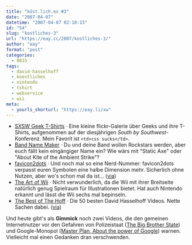 ```yaml
---
title: "köst.lich.es #3"
date: "2007-04-07"
datetime: "2007-04-07 02:10:15"
id: "54"
slug: "kostliches-3"
url: "https://eay.cc/2007/kostliches-3/"
author: "eay"
format: "post"
categories:
  - 0815
tags:
  - david-hasselhoff
  - koestliches
  - nintendo
  - tshirt
  - webservice
  - wii
meta:
  - yourls_shorturl: "https://eay.li/xw"
---
```


- [SXSW Geek T-Shirts](http://www.flickr.com/photos/smithmag/sets/72157600002403395/) · Eine kleine flickr-Galerie über Geeks und ihre T-Shirts, aufgenommen auf der diesjährigen _South by Southwest_\-Konferenz. Mein Favorit ist `<td>css sucks</td>`.
- [Band Name Maker](http://www.bandnamemaker.com/generator/) · Du und deine Band wollen Rockstars werden, aber euch fällt kein eingängiger Name ein? Wie wärs mit "Static Axe" oder "About Kite of the Ambient Strike"?
- [favicon2dots](http://favicon2dots.com/) · Und noch mal so eine Nerd-Nummer: favicon2dots verpasst euren Symbolen eine halbe Dimension mehr. Sicherlich ohne Nutzen, aber wo's schon mal da ist... ([via](http://www.piktogramme-und-icons.de/weblog/artikel/huebsch-favicon2dots/))
- [The Art of Wii](http://theartofwii.nintendo.com/) · Nicht verwunderlich, da die Wii mit ihrer Breitseite natürlich genug Spielraum für Illustrationen bietet. Hat auch Nintendo erkannt und lässt die Wii sechs mal bepinseln.
- [The Best of The Hoff](http://www.ragrap.com/index.php/david-hasselhoff-videos-2) · Die 50 besten David Hasselhoff Videos. Nette Sachen dabei. ([via](http://birphborph.ionismus.de/2007/04/04/bestof-thehoff/))

Und heute gibt's als **Gimmick** noch zwei Videos, die den gemeinen Internetnutzer vor den Gefahren von Polizeistaat ([The Big Brother State](http://youtube.com/watch?v=jJTLL1UjvfU)) und Google-Monopol ([Master Plan, About the power of Google](http://de.sevenload.com/videos/lyOnun9/Master-Plan-about-the-power-of-Google)) warnen. Vielleicht mal einen Gedanken dran verschwenden.
